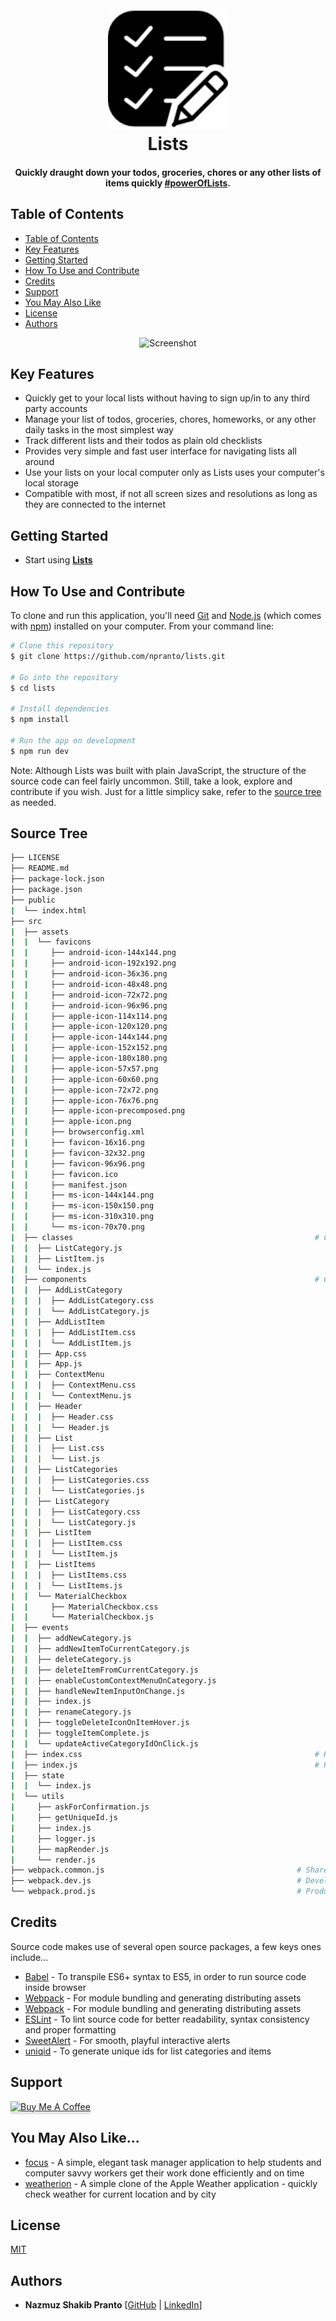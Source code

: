 <h1 align="center">
  <br>
  <a href="http://www.amitmerchant.com/electron-markdownify"><img src="./src/assets/favicons/android-icon-192x192.png" alt="Lists" width="192"></a>
  <br>
  Lists
  <br>
</h1>

<h4 align="center">Quickly draught down your todos, groceries, chores or any other lists of items quickly <a href="https://github.com/npranto/lists" target="_blank">#powerOfLists</a>.</h4>

## Table of Contents

* [Table of Contents](#table-of-contents)
* [Key Features](#key-features)
* [Getting Started](#getting-started)
* [How To Use and Contribute](#how-to-use-and-contribute)
* [Credits](#credits)
* [Support](#support)
* [You May Also Like](#you-may-also-like)
* [License](#license)
* [Authors](#authors)

<div align="center">
	<img src="https://media.giphy.com/media/3o6MbhbYBsqTrbP2qQ/giphy.gif" alt="Screenshot" />
</div>

## Key Features

* Quickly get to your local lists without having to sign up/in to any third party accounts
* Manage your list of todos, groceries, chores, homeworks, or any other daily tasks in the most simplest way
* Track different lists and their todos as plain old checklists
* Provides very simple and fast user interface for navigating lists all around
* Use your lists on your local computer only as Lists uses your computer's local storage 
* Compatible with most, if not all screen sizes and resolutions as long as they are connected to the internet

## Getting Started

* Start using [**Lists**](https://github.com/npranto/lists)

## How To Use and Contribute

To clone and run this application, you'll need [Git](https://git-scm.com) and [Node.js](https://nodejs.org/en/download/) (which comes with [npm](http://npmjs.com)) installed on your computer. From your command line:

```bash
# Clone this repository
$ git clone https://github.com/npranto/lists.git

# Go into the repository
$ cd lists

# Install dependencies
$ npm install

# Run the app on development
$ npm run dev
```

Note: Although Lists was built with plain JavaScript, the structure of the source code can feel fairly uncommon. Still, take a look, explore and contribute if you wish. Just for a little simplicy sake, refer to the [source tree](#source-tree) as needed. 

## Source Tree

```bash	
├── LICENSE																# Documentation (table of contents, key features, source tree)
├── README.md																								
├── package-lock.json
├── package.json
├── public																# Static (index.html)
|  └── index.html
├── src																		# Source directory (contains root starter file, assets, feature components, events, state and helper utilities)
|  ├── assets															# Assets directory (contains favicons, images and other media contents)
|  |  └── favicons
|  |     ├── android-icon-144x144.png
|  |     ├── android-icon-192x192.png
|  |     ├── android-icon-36x36.png
|  |     ├── android-icon-48x48.png
|  |     ├── android-icon-72x72.png
|  |     ├── android-icon-96x96.png
|  |     ├── apple-icon-114x114.png
|  |     ├── apple-icon-120x120.png
|  |     ├── apple-icon-144x144.png
|  |     ├── apple-icon-152x152.png
|  |     ├── apple-icon-180x180.png
|  |     ├── apple-icon-57x57.png
|  |     ├── apple-icon-60x60.png
|  |     ├── apple-icon-72x72.png
|  |     ├── apple-icon-76x76.png
|  |     ├── apple-icon-precomposed.png
|  |     ├── apple-icon.png
|  |     ├── browserconfig.xml
|  |     ├── favicon-16x16.png
|  |     ├── favicon-32x32.png
|  |     ├── favicon-96x96.png
|  |     ├── favicon.ico
|  |     ├── manifest.json
|  |     ├── ms-icon-144x144.png
|  |     ├── ms-icon-150x150.png
|  |     ├── ms-icon-310x310.png
|  |     └── ms-icon-70x70.png
|  ├── classes														# Classes directory (contains blueprints for different objects)
|  |  ├── ListCategory.js
|  |  ├── ListItem.js
|  |  └── index.js
|  ├── components													# Components directory (Feature and user interface components, similar to React components, of course functions differently)
|  |  ├── AddListCategory
|  |  |  ├── AddListCategory.css
|  |  |  └── AddListCategory.js
|  |  ├── AddListItem
|  |  |  ├── AddListItem.css
|  |  |  └── AddListItem.js
|  |  ├── App.css	
|  |  ├── App.js
|  |  ├── ContextMenu
|  |  |  ├── ContextMenu.css
|  |  |  └── ContextMenu.js
|  |  ├── Header
|  |  |  ├── Header.css
|  |  |  └── Header.js
|  |  ├── List
|  |  |  ├── List.css
|  |  |  └── List.js
|  |  ├── ListCategories
|  |  |  ├── ListCategories.css
|  |  |  └── ListCategories.js
|  |  ├── ListCategory
|  |  |  ├── ListCategory.css
|  |  |  └── ListCategory.js
|  |  ├── ListItem
|  |  |  ├── ListItem.css
|  |  |  └── ListItem.js
|  |  ├── ListItems
|  |  |  ├── ListItems.css
|  |  |  └── ListItems.js
|  |  └── MaterialCheckbox
|  |     ├── MaterialCheckbox.css
|  |     └── MaterialCheckbox.js
|  ├── events															# Events directory (contains different functions to call on user interactions and events)
|  |  ├── addNewCategory.js
|  |  ├── addNewItemToCurrentCategory.js
|  |  ├── deleteCategory.js
|  |  ├── deleteItemFromCurrentCategory.js
|  |  ├── enableCustomContextMenuOnCategory.js					
|  |  ├── handleNewItemInputOnChange.js
|  |  ├── index.js
|  |  ├── renameCategory.js
|  |  ├── toggleDeleteIconOnItemHover.js
|  |  ├── toggleItemComplete.js
|  |  └── updateActiveCategoryIdOnClick.js
|  ├── index.css													# Root styles
|  ├── index.js														# Root starter script that bootstraps and renders content to DOM
|  ├── state															# State directory (setup for localStorage and default starter state)
|  |  └── index.js
|  └── utils															# Provides utility functions that are used across the entire source code
|     ├── askForConfirmation.js
|     ├── getUniqueId.js
|     ├── index.js
|     ├── logger.js
|     ├── mapRender.js
|     └── render.js
├── webpack.common.js											# Shared Webpack bundler setup
├── webpack.dev.js												# Development Webpack bundler setup
└── webpack.prod.js												# Production Webpack bundler setup
```

## Credits

Source code makes use of several open source packages, a few keys ones include...

- [Babel](https://babeljs.io/) - To transpile ES6+ syntax to ES5, in order to run source code inside browser
- [Webpack](https://webpack.js.org/) - For module bundling and generating distributing assets
- [Webpack](https://webpack.js.org/) - For module bundling and generating distributing assets
- [ESLint](https://eslint.org/) - To lint source code for better readability, syntax consistency and proper formatting
- [SweetAlert](https://sweetalert.js.org/) - For smooth, playful interactive alerts 
- [uniqid](https://www.npmjs.com/package/uniqid) - To generate unique ids for list categories and items

## Support

<a href="https://www.buymeacoffee.com/nsplovescoffee" target="_blank"><img src="https://www.buymeacoffee.com/assets/img/custom_images/purple_img.png" alt="Buy Me A Coffee" style="height: 41px !important;width: 174px !important;box-shadow: 0px 3px 2px 0px rgba(190, 190, 190, 0.5) !important;-webkit-box-shadow: 0px 3px 2px 0px rgba(190, 190, 190, 0.5) !important;" ></a>

## You May Also Like...

- [focus](https://github.com/npranto/focus) - A simple, elegant task manager application to help students and computer savvy workers get their work done efficiently and on time
- [weatherion](https://github.com/npranto/weatherion) - A simple clone of the Apple Weather application - quickly check weather for current location and by city

## License

[MIT](https://tldrlegal.com/license/mit-license)

## Authors

* **Nazmuz Shakib Pranto** [[GitHub](https://github.com/npranto) | [LinkedIn](https://www.linkedin.com/in/npranto/)]

